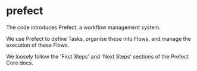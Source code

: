 # prefect

The code introduces Prefect, a workflow management system.

We use Prefect to define Tasks, organise these into Flows, and manage the execution of these Flows.

We loosely follow the 'First Steps' and 'Next Steps' sections of the Prefect Core docs.
